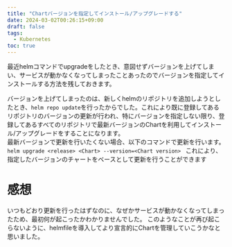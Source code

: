 ```yaml
---
title: "Chartバージョンを指定してインストール/アップグレードする"
date: 2024-03-02T00:26:15+09:00
draft: false
tags:
  - Kubernetes
toc: true
---
```

最近helmコマンドでupgradeをしたとき、意図せずバージョンを上げてしまい、サービスが動かなくなってしまったことあったのでバージョンを指定してインストールする方法を残しておきます。
<!--more-->
バージョンを上げてしまったのは、新しくhelmのリポジトリを追加しようとしたとき、```helm repo update```を行ったからでした。これにより既に登録してあるリポジトリのバージョンの更新が行われ、特にバージョンを指定しない限り、登録してあるすべてのリポジトリで最新バージョンのChartを利用してインストール/アップグレードをすることになります。  
最新バージョンで更新を行いたくない場合、以下のコマンドで更新を行います。
```helm upgrade <release> <Chart> --version=<Chart version> ```
これにより、指定したバージョンのチャートをベースとして更新を行うことができます

# 感想
いつもどおり更新を行ったはずなのに、なぜかサービスが動かなくなってしまったため、最初何が起こったかわかりませんでした。
このようなことが再び起こらないように、helmfileを導入してより宣言的にChartを管理していこうかなと思いました。
